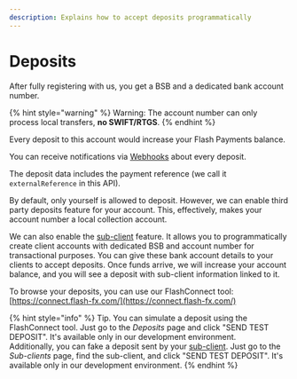 ```yaml
---
description: Explains how to accept deposits programmatically
---
```


# Deposits

After fully registering with us, you get a BSB and a dedicated bank account number.

{% hint style="warning" %}
Warning: The account number can only process local transfers, **no SWIFT/RTGS**.
{% endhint %}

Every deposit to this account would increase your Flash Payments balance.

You can receive notifications via [Webhooks](../webhooks/webhooks.md) about every deposit.

The deposit data includes the payment reference (we call it `externalReference` in this API).

By default, only yourself is allowed to deposit. However, we can enable third party deposits feature for your account. This, effectively, makes your account number a local collection account.

We can also enable the [sub-client](../sub-clients.md) feature. It allows you to programmatically create client accounts with dedicated BSB and account number for transactional purposes. You can give these bank account details to your clients to accept deposits. Once funds arrive, we will increase your account balance, and you will see a deposit with sub-client information linked to it.

To browse your deposits, you can use our FlashConnect tool: [https://connect.flash-fx.com/](https://connect.flash-fx.com/)

{% hint style="info" %}
Tip. You can simulate a deposit using the FlashConnect tool. Just go to the _Deposits_ page and click "SEND TEST DEPOSIT". It's available only in our development environment.\
Additionally, you can fake a deposit sent by your [sub-client](../sub-clients.md). Just go to the _Sub-clients_ page, find the sub-client, and click "SEND TEST DEPOSIT". It's available only in our development environment.
{% endhint %}
